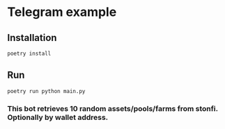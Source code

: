 # Telegram example
## Installation
```python
poetry install
```
## Run
```python
poetry run python main.py
```

### This bot retrieves 10 random assets/pools/farms from stonfi. Optionally by wallet address.
